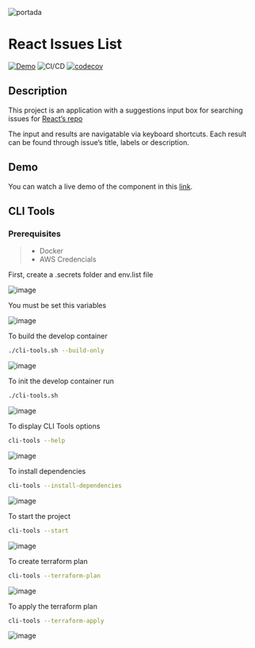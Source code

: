 ![portada](https://user-images.githubusercontent.com/43228550/88612521-427a0a00-d040-11ea-99aa-0eef6c119e50.png)
# React Issues List
[![Demo](https://img.shields.io/badge/demo-website-green)](https://issues.elvisgastelum.com/)
![CI/CD](https://github.com/ElvisGastelum/nu-order-task/workflows/CI/CD/badge.svg)
[![codecov](https://codecov.io/gh/ElvisGastelum/nu-order-task/branch/master/graph/badge.svg)](https://codecov.io/gh/ElvisGastelum/react-issues-list)

## Description
This project is an application with a suggestions input box for searching issues for
[React’s repo](https://github.com/facebook/react/issues)

The input and results are navigatable via keyboard shortcuts. 
Each result can be found through issue’s title, labels or description.

## Demo
You can watch a live demo of the component in this [link](https://issues.elvisgastelum.com/).

## CLI Tools
### Prerequisites
>  - Docker
>  - AWS Credencials

First, create a .secrets folder and env.list file

![image](https://user-images.githubusercontent.com/43228550/93243781-8d112c00-f73d-11ea-8de1-a825fc5603d3.png)

You must be set this variables

![image](https://user-images.githubusercontent.com/43228550/93244054-f85afe00-f73d-11ea-8cc0-44a0558949ca.png)

To build the develop container
```bash
./cli-tools.sh --build-only
```
![image](https://user-images.githubusercontent.com/43228550/93244863-3ad10a80-f73f-11ea-99f0-62e2ba86a4b9.png)

To init the develop container run
```bash
./cli-tools.sh
```
![image](https://user-images.githubusercontent.com/43228550/93241543-538af180-f73a-11ea-8ab8-33a9952d34e5.png)

To display CLI Tools options
```bash
cli-tools --help
```
![image](https://user-images.githubusercontent.com/43228550/93242628-f55f0e00-f73b-11ea-9200-55e816cd25c4.png)

To install dependencies
```bash
cli-tools --install-dependencies
```
![image](https://user-images.githubusercontent.com/43228550/93242052-11ae7b00-f73b-11ea-9ae5-4a94a1775fb7.png)


To start the project
```bash
cli-tools --start
```
![image](https://user-images.githubusercontent.com/43228550/93241710-9b117d80-f73a-11ea-9fd5-509dc6dba3c1.png)

To create terraform plan
```bash
cli-tools --terraform-plan
```
![image](https://user-images.githubusercontent.com/43228550/93243113-951c9c00-f73c-11ea-8ddf-2a93ad20a5f0.png)

To apply the terraform plan
```bash
cli-tools --terraform-apply
```
![image](https://user-images.githubusercontent.com/43228550/93243388-fa708d00-f73c-11ea-9bd0-5feda81201e6.png)




